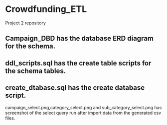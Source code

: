 # Crowdfunding_ETL
Project 2 repository

## Campaign_DBD has the database ERD diagram for the schema.

## ddl_scripts.sql has the create table scripts for the schema tables.

## create_dtabase.sql has the create database script.

campaign_select.png,category_select.png and sub_category_select.png has screenshot of the select query run after import data from the generated csv files.
